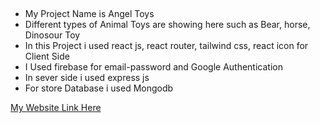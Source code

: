 ##
* My Project Name is Angel Toys 
* Different types of Animal Toys are showing here such as Bear, horse, Dinosour Toy
* In this Project i used react js, react router, tailwind css, react icon for Client Side
* I Used firebase for email-password and Google Authentication
* In sever side i used express js
* For store Database i used Mongodb


[My Website Link Here](https://toy-angel-client.web.app/)